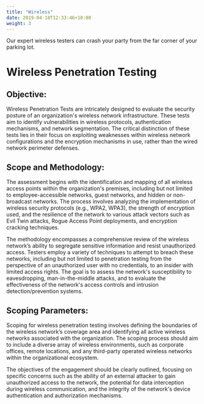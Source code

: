 ```yaml
---
title: "Wireless"
date: 2019-04-18T12:33:46+10:00
weight: 3
---
```


Our expert wireless testers can crash your party from the far corner of your parking lot.

# Wireless Penetration Testing
## Objective:
Wireless Penetration Tests are intricately designed to evaluate the security posture of an organization's wireless network infrastructure. These tests aim to identify vulnerabilities in wireless protocols, authentication mechanisms, and network segmentation. The critical distinction of these tests lies in their focus on exploiting weaknesses within wireless network configurations and the encryption mechanisms in use, rather than the wired network perimeter defenses.

## Scope and Methodology:
The assessment begins with the identification and mapping of all wireless access points within the organization's premises, including but not limited to employee-accessible networks, guest networks, and hidden or non-broadcast networks. The process involves analyzing the implementation of wireless security protocols (e.g., WPA2, WPA3), the strength of encryption used, and the resilience of the network to various attack vectors such as Evil Twin attacks, Rogue Access Point deployments, and encryption cracking techniques.

The methodology encompasses a comprehensive review of the wireless network’s ability to segregate sensitive information and resist unauthorized access. Testers employ a variety of techniques to attempt to breach these networks, including but not limited to penetration testing from the perspective of an unauthorized user with no credentials, to an insider with limited access rights. The goal is to assess the network's susceptibility to eavesdropping, man-in-the-middle attacks, and to evaluate the effectiveness of the network's access controls and intrusion detection/prevention systems.

## Scoping Parameters:
Scoping for wireless penetration testing involves defining the boundaries of the wireless network’s coverage area and identifying all active wireless networks associated with the organization. The scoping process should aim to include a diverse array of wireless environments, such as corporate offices, remote locations, and any third-party operated wireless networks within the organizational ecosystem.

The objectives of the engagement should be clearly outlined, focusing on specific concerns such as the ability of an external attacker to gain unauthorized access to the network, the potential for data interception during wireless communication, and the integrity of the network's device authentication and authorization mechanisms.

